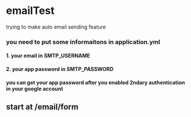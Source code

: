 # emailTest
trying to make auto email sending feature 

### you need to put some informaitons in application.yml
#### 1. your email in SMTP_USERNAME
#### 2. your app password in SMTP_PASSWORD
#### you can get your app password after you enabled 2ndary authentication in your google account
## start at /email/form
